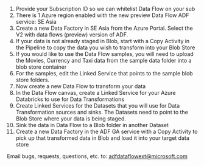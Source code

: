 1. Provide your Subscription ID so we can whitelist Data Flow on your sub
2. There is 1 Azure region enabled with the new preview Data Flow ADF service: SE Asia
3. Create a new Data Factory in SE Asia from the Azure Portal. Select the V2 with data flows (preview) version of ADF.
4. If your data is not already staged in Blob, start with a Copy Activity in the Pipeline to copy the data you wish to transform into your Blob Store
5. If you would like to use the Data Flow samples, you will need to upload the Movies, Currency and Taxi data from the sample data folder into a blob store container
5. For the samples, edit the Linked Service that points to the sample blob store folders.
7. Now create a new Data Flow to transform your data
8. In the Data Flow canvas, create a Linked Service for your Azure Databricks to use for Data Transformations
9. Create Linked Services for the Datasets that you will use for Data Transformation sources and sinks. The Datasets need to point to the Blob Store where your data is being staged.
10. Sink the data in Data Flow to a Blob folder in another Dataset
11. Create a new Data Factory in the ADF GA service with a Copy Activity to pick up that transformed data in Blob and load it into your target data store


Email bugs, requests, questions, etc. to: adfdataflowext@microsoft.com
